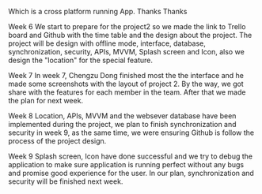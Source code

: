 Which is a cross platform running App. Thanks
Thanks


Week 6
  We start to prepare for the project2 so we made the link to Trello board and Github with the time table and the design about the project. The project will be design with offline mode, interface, database, synchronization, security, APIs, MVVM, Splash screen and Icon, also we design the "location" for the special feature.
  
  
Week 7
  In week 7, Chengzu Dong finished most the the interface and he made some screenshots with the layout of project 2. By the way, we got share with the features for each member in the team. After that we made the plan for next week.
  
  
Week 8
  Location, APIs, MVVM and the websever database have been implemented during the project, we plan to finish synchronization and security in week 9, as the same time, we were ensuring Github is follow the process of the project design.
  
  
Week 9
  Splash screen, Icon have done successful and we try to debug the application to make sure application is running perfect without any bugs and promise good experience for the user. In our plan, synchronization and security will be finished next week.
